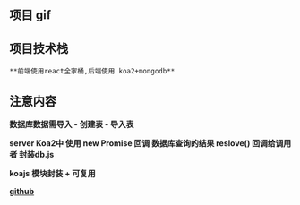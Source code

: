 ## 项目 gif

## 项目技术栈

    **前端使用react全家桶,后端使用 koa2+mongodb**

## 注意内容

**数据库数据需导入 - 创建表 - 导入表**

**server Koa2中 使用 new Promise 回调 数据库查询的结果   reslove() 回调给调用者 封装db.js**

**koajs 模块封装 + 可复用**

**[github](https://github.com/Tolerating/react-back)**
